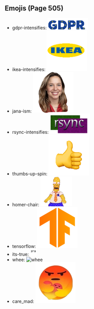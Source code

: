 
## Emojis (Page 505)

* gdpr-intensifies: ![gdpr-intensifies](output/gdpr-intensifies.gif)
* ikea-intensifies: ![ikea-intensifies](output/ikea-intensifies.gif)
* jana-ism: ![jana-ism](output/jana-ism.png)
* rsync-intensifies: ![rsync-intensifies](output/rsync-intensifies.gif)
* thumbs-up-spin: ![thumbs-up-spin](output/thumbs-up-spin.gif)
* homer-chair: ![homer-chair](output/homer-chair.gif)
* tensorflow: ![tensorflow](output/tensorflow.png)
* its-true: ![its-true](output/its-true.gif)
* whee: ![whee](output/whee)
* care_mad: ![care_mad](output/care_mad.png)
